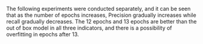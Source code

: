 The following experiments were conducted separately, and it can be seen that as the number of epochs increases, Precision gradually increases while recall gradually decreases. The 12 epochs and 13 epochs are better than the out of box model in all three indicators, and there is a possibility of overfitting in epochs after 13.
